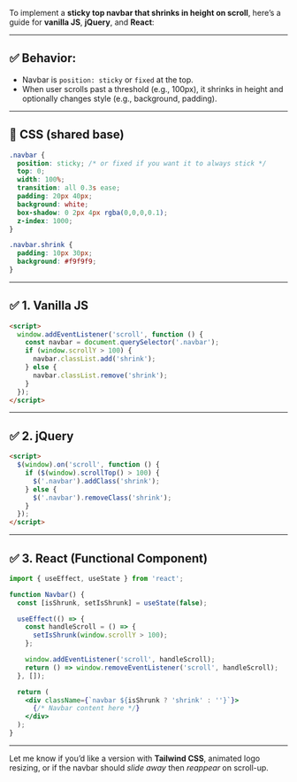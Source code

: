 To implement a **sticky top navbar that shrinks in height on scroll**, here’s a guide for **vanilla JS**, **jQuery**, and **React**:

---

## ✅ Behavior:

* Navbar is `position: sticky` or `fixed` at the top.
* When user scrolls past a threshold (e.g., 100px), it shrinks in height and optionally changes style (e.g., background, padding).

---

## 🔧 CSS (shared base)

```css
.navbar {
  position: sticky; /* or fixed if you want it to always stick */
  top: 0;
  width: 100%;
  transition: all 0.3s ease;
  padding: 20px 40px;
  background: white;
  box-shadow: 0 2px 4px rgba(0,0,0,0.1);
  z-index: 1000;
}

.navbar.shrink {
  padding: 10px 30px;
  background: #f9f9f9;
}
```

---

## ✅ 1. **Vanilla JS**

```html
<script>
  window.addEventListener('scroll', function () {
    const navbar = document.querySelector('.navbar');
    if (window.scrollY > 100) {
      navbar.classList.add('shrink');
    } else {
      navbar.classList.remove('shrink');
    }
  });
</script>
```

---

## ✅ 2. **jQuery**

```html
<script>
  $(window).on('scroll', function () {
    if ($(window).scrollTop() > 100) {
      $('.navbar').addClass('shrink');
    } else {
      $('.navbar').removeClass('shrink');
    }
  });
</script>
```

---

## ✅ 3. **React (Functional Component)**

```jsx
import { useEffect, useState } from 'react';

function Navbar() {
  const [isShrunk, setIsShrunk] = useState(false);

  useEffect(() => {
    const handleScroll = () => {
      setIsShrunk(window.scrollY > 100);
    };

    window.addEventListener('scroll', handleScroll);
    return () => window.removeEventListener('scroll', handleScroll);
  }, []);

  return (
    <div className={`navbar ${isShrunk ? 'shrink' : ''}`}>
      {/* Navbar content here */}
    </div>
  );
}
```

---

Let me know if you’d like a version with **Tailwind CSS**, animated logo resizing, or if the navbar should *slide away* then *reappear* on scroll-up.

